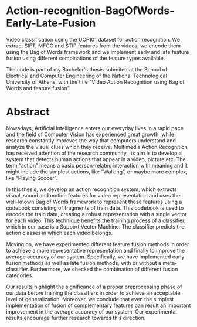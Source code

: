 # Action-recognition-BagOfWords-Early-Late-Fusion
Video classification using the UCF101 dataset for action recognition. We extract SIFT, MFCC and STIP features from the videos, we encode them using the Bag of Words framework and we implement early and late feature fusion using different combinations of the feature types available.

The code is part of my Bachelor's thesis submited at the School of Electrical and Computer Engineering of the National Technological University of Athens, with the title "Video Action Recognition using Bag of Words and feature fusion".

# Abstract
Nowadays, Artificial Intelligence enters our everyday lives in a rapid pace and the field of Computer Vision has experienced great growth, while research constantly improves the way that computers understand and analyze the visual clues which they receive. Multimedia Action Recognition has received attention of the research community. Its aim is to develop a system that detects human actions that appear in a video, picture etc. The term “action” means a basic person-related interaction with meaning and it might include the simplest actions, like “Walking”, or maybe more complex, like “Playing Soccer”.

In this thesis, we develop an action recognition system, which extracts visual, sound and motion features for video representation and uses the well-known Bag of Words framework to represent these features using a codebook consisting of fragments of train data. This codebook is used to encode the train data, creating a robust representation with a single vector for each video. This technique benefits the training process of a classifier, which in our case is a Support Vector Machine. The classifier predicts the action classes in which each video belongs.

Moving on, we have experimented different feature fusion methods in order to achieve a more representative representation and finally to improve the average accuracy of our system. Specifically, we have implemented early fusion methods as well as late fusion methods, with or without a meta-classifier. Furthermore, we checked the combination of different fusion categories.

Our results highlight the significance of a proper preprocessing phase of our data before training the classifiers in order to achieve an acceptable level of generalization. Moreover, we conclude that even the simplest implementation of fusion of complementary features can result an important improvement in the average accuracy of our system. Our experimental results encourage further research towards this direction.

